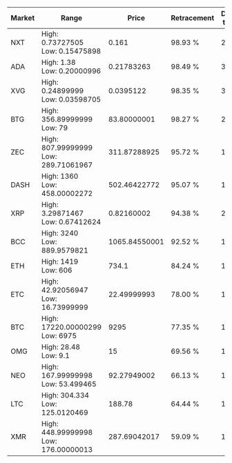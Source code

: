 | Market | Range | Price| Retracement | Doubles to 50% |
| --- | --- | --- | --- | --- |
| NXT | High: 0.73727505<br />Low: 0.15475898 | 0.161 | 98.93 % | 2.77 |
| ADA | High: 1.38<br />Low: 0.20000996 | 0.21783263 | 98.49 % | 3.63 |
| XVG | High: 0.24899999<br />Low: 0.03598705 | 0.0395122 | 98.35 % | 3.61 |
| BTG | High: 356.89999999<br />Low: 79 | 83.80000001 | 98.27 % | 2.60 |
| ZEC | High: 807.99999999<br />Low: 289.71061967 | 311.87288925 | 95.72 % | 1.76 |
| DASH | High: 1360<br />Low: 458.00002272 | 502.46422772 | 95.07 % | 1.81 |
| XRP | High: 3.29871467<br />Low: 0.67412624 | 0.82160002 | 94.38 % | 2.42 |
| BCC | High: 3240<br />Low: 889.9579821 | 1065.84550001 | 92.52 % | 1.94 |
| ETH | High: 1419<br />Low: 606 | 734.1 | 84.24 % | 1.38 |
| ETC | High: 42.92056947<br />Low: 16.73999999 | 22.49999993 | 78.00 % | 1.33 |
| BTC | High: 17220.00000299<br />Low: 6975 | 9295 | 77.35 % | 1.30 |
| OMG | High: 28.48<br />Low: 9.1 | 15 | 69.56 % | 1.25 |
| NEO | High: 167.99999998<br />Low: 53.499465 | 92.27949002 | 66.13 % | 1.20 |
| LTC | High: 304.334<br />Low: 125.0120469 | 188.78 | 64.44 % | 1.14 |
| XMR | High: 448.99999998<br />Low: 176.00000013 | 287.69042017 | 59.09 % | 1.09 |
